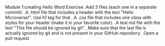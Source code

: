 Module 1:creating Hello Word Exercise
.Add 3 files (each one in a separate commit):
.A .html file that includes a header with the text "Hello Microverse!". Use h1 tag for that.
.A .css file that includes one class with styles for your header (make it in your favorite color).
.A test.md file with the text "This file should be ignored by git".
.Make sure that the last file is actually ignored by git and is not present in your GitHub repository.
.Open a pull request



